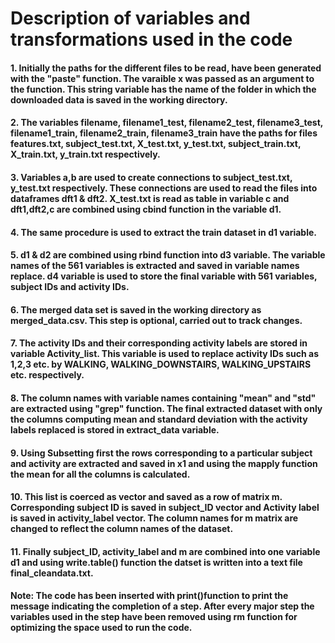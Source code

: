 # Description of variables and transformations used in the code
#### 1. Initially the paths for the different files to be read, have been generated with the "paste" function. The varaible x was passed as an argument to the function. This string variable has the name of the folder in which the downloaded data is saved in the working directory.
#### 2. The variables filename, filename1_test, filename2_test, filename3_test, filename1_train, filename2_train, filename3_train have the paths for files features.txt, subject_test.txt, X_test.txt, y_test.txt, subject_train.txt, X_train.txt, y_train.txt respectively.
#### 3. Variables a,b are used to create connections to subject_test.txt, y_test.txt respectively. These connections are used to read the files into dataframes dft1 & dft2. X_test.txt is read as table in variable c and dft1,dft2,c are combined using cbind function in the variable d1.
#### 4. The same procedure is used to extract the train dataset in d1 variable.
#### 5. d1 & d2 are combined using rbind function into d3 variable. The variable names of the 561 variables is extracted and saved in variable names replace. d4 variable is used to store the final variable with 561 variables, subject IDs and activity IDs.
#### 6. The merged data set is saved in the working directory as merged_data.csv. This step is optional, carried out to track changes. 
#### 7. The activity IDs and their corresponding activity labels are stored in variable Activity_list. This variable is used to replace activity IDs such as 1,2,3 etc. by WALKING, WALKING_DOWNSTAIRS, WALKING_UPSTAIRS etc. respectively.
#### 8. The column names with variable names containing "mean" and "std" are extracted using "grep" function. The final extracted dataset with only the columns computing mean and standard deviation with the activity labels replaced is stored in extract_data variable.
#### 9. Using Subsetting first the rows corresponding to a particular subject and activity are extracted and saved in x1 and using the mapply function the mean for all the columns is calculated. 
#### 10. This list is coerced as vector and saved as a row of matrix m. Corresponding subject ID is saved in subject_ID vector and Activity label is saved in activity_label vector. The column names for m matrix are changed to reflect the column names of the dataset.
#### 11. Finally subject_ID, activity_label and m are combined into one variable d1 and using write.table() function the datset is written into a text file final_cleandata.txt. 
#### Note: The code has been inserted with print()function to print the message indicating the completion of a step. After every major step the variables used in the step have been removed using rm function for optimizing the space used to run the code.
